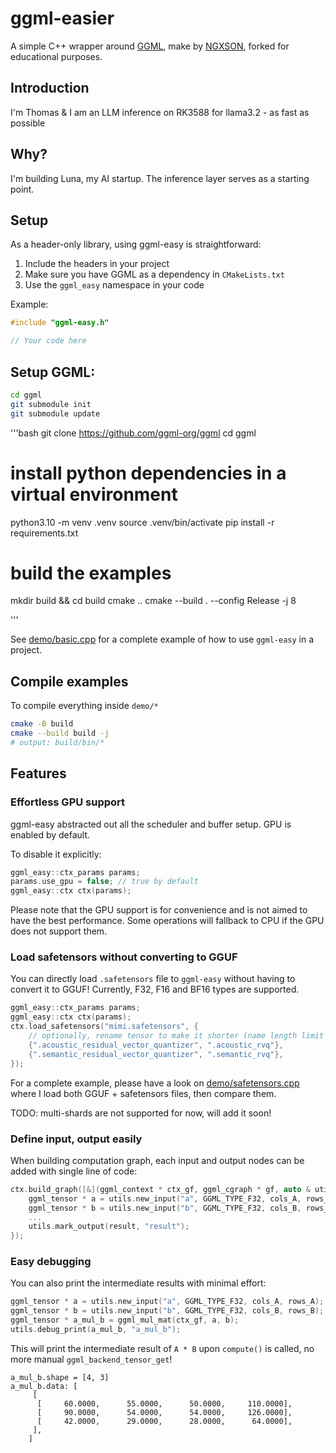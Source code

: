 # ggml-easier

A simple C++ wrapper around [GGML](https://github.com/ggml-org/ggml), make by [NGXSON](https://github.com/ngxson), forked for educational purposes.

## Introduction

I'm Thomas & I am an LLM inference on RK3588 for llama3.2 - as fast as possible

## Why?

I'm building Luna, my AI startup. The inference layer serves as a starting point.

## Setup

As a header-only library, using ggml-easy is straightforward:

1. Include the headers in your project
2. Make sure you have GGML as a dependency in `CMakeLists.txt`
3. Use the `ggml_easy` namespace in your code

Example:
```cpp
#include "ggml-easy.h"

// Your code here
```


## Setup GGML:
```bash
cd ggml
git submodule init
git submodule update
```

'''bash
git clone https://github.com/ggml-org/ggml
cd ggml

# install python dependencies in a virtual environment
python3.10 -m venv .venv
source .venv/bin/activate
pip install -r requirements.txt

# build the examples
mkdir build && cd build
cmake ..
cmake --build . --config Release -j 8

'''



See [demo/basic.cpp](demo/basic.cpp) for a complete example of how to use `ggml-easy` in a project.

## Compile examples

To compile everything inside `demo/*`

```sh
cmake -B build
cmake --build build -j
# output: build/bin/*
```

## Features

### Effortless GPU support

ggml-easy abstracted out all the scheduler and buffer setup. GPU is enabled by default.

To disable it explicitly:

```cpp
ggml_easy::ctx_params params;
params.use_gpu = false; // true by default
ggml_easy::ctx ctx(params);
```

Please note that the GPU support is for convenience and is not aimed to have the best performance. Some operations will fallback to CPU if the GPU does not support them.

### Load safetensors without converting to GGUF

You can directly load `.safetensors` file to `ggml-easy` without having to convert it to GGUF! Currently, F32, F16 and BF16 types are supported.

```cpp
ggml_easy::ctx_params params;
ggml_easy::ctx ctx(params);
ctx.load_safetensors("mimi.safetensors", {
    // optionally, rename tensor to make it shorter (name length limit in ggml is 64 characters)
    {".acoustic_residual_vector_quantizer", ".acoustic_rvq"},
    {".semantic_residual_vector_quantizer", ".semantic_rvq"},
});
```

For a complete example, please have a look on [demo/safetensors.cpp](demo/safetensors.cpp) where I load both GGUF + safetensors files, then compare them.

TODO: multi-shards are not supported for now, will add it soon!

### Define input, output easily

When building computation graph, each input and output nodes can be added with single line of code:

```cpp
ctx.build_graph([&](ggml_context * ctx_gf, ggml_cgraph * gf, auto & utils) {
    ggml_tensor * a = utils.new_input("a", GGML_TYPE_F32, cols_A, rows_A);
    ggml_tensor * b = utils.new_input("b", GGML_TYPE_F32, cols_B, rows_B);
    ...
    utils.mark_output(result, "result");
});
```

### Easy debugging

You can also print the intermediate results with minimal effort:

```cpp
ggml_tensor * a = utils.new_input("a", GGML_TYPE_F32, cols_A, rows_A);
ggml_tensor * b = utils.new_input("b", GGML_TYPE_F32, cols_B, rows_B);
ggml_tensor * a_mul_b = ggml_mul_mat(ctx_gf, a, b);
utils.debug_print(a_mul_b, "a_mul_b");
```

This will print the intermediate result of `A * B` upon `compute()` is called, no more manual `ggml_backend_tensor_get`!

```
a_mul_b.shape = [4, 3]
a_mul_b.data: [
     [
      [     60.0000,      55.0000,      50.0000,     110.0000],
      [     90.0000,      54.0000,      54.0000,     126.0000],
      [     42.0000,      29.0000,      28.0000,      64.0000],
     ],
    ]
```
